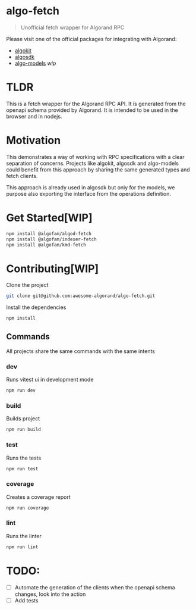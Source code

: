 # algo-fetch
> Unofficial fetch wrapper for Algorand RPC

Please visit one of the official packages for integrating with Algorand:

- [algokit](https://developer.algorand.org/docs/get-started/algokit/)
- [algosdk](https://algorand.github.io/js-algorand-sdk/)
- [algo-models](https://github.com/algorandfoundation/algo-models) *wip*

# TLDR

This is a fetch wrapper for the Algorand RPC API. 
It is generated from the openapi schema provided by Algorand. 
It is intended to be used in the browser and in nodejs.

# Motivation

This demonstrates a way of working with RPC specifications with a clear separation of concerns.
Projects like algokit, algosdk and algo-models could benefit from this approach by sharing the same generated types and fetch clients.

This approach is already used in algosdk but only for the models, we purpose also exporting the interface from the operations
definition.

# Get Started[WIP]
```bash
npm install @algofam/algod-fetch
npm install @algofam/indexer-fetch
npm install @algofam/kmd-fetch
```

# Contributing[WIP]

Clone the project

```bash
git clone git@github.com:awesome-algorand/algo-fetch.git
```

Install the dependencies

```bash
npm install
```

## Commands

All projects share the same commands with the same intents

### dev

Runs vitest ui in development mode

```bash
npm run dev
```

### build

Builds project

```bash
npm run build
```

### test

Runs the tests

```bash
npm run test
```

### coverage

Creates a coverage report

```bash
npm run coverage
```

### lint

Runs the linter

```bash
npm run lint
```

# TODO:

- [ ] Automate the generation of the clients when the openapi schema changes, look into the action
- [ ] Add tests
